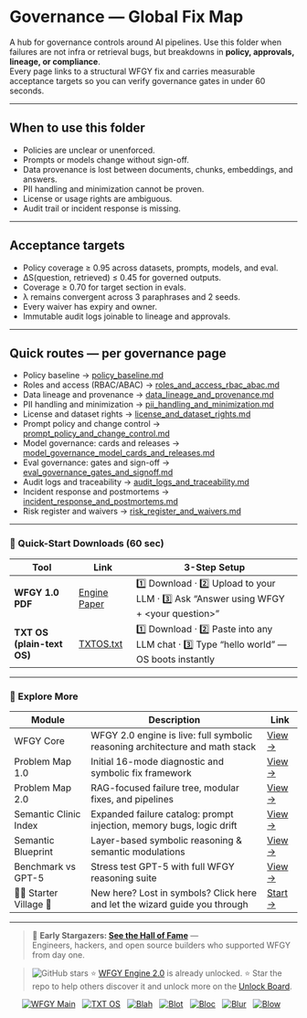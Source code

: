 # Governance — Global Fix Map

A hub for governance controls around AI pipelines. Use this folder when failures are not infra or retrieval bugs, but breakdowns in **policy, approvals, lineage, or compliance**.  
Every page links to a structural WFGY fix and carries measurable acceptance targets so you can verify governance gates in under 60 seconds.

---

## When to use this folder
- Policies are unclear or unenforced.  
- Prompts or models change without sign-off.  
- Data provenance is lost between documents, chunks, embeddings, and answers.  
- PII handling and minimization cannot be proven.  
- License or usage rights are ambiguous.  
- Audit trail or incident response is missing.

---

## Acceptance targets
- Policy coverage ≥ 0.95 across datasets, prompts, models, and eval.  
- ΔS(question, retrieved) ≤ 0.45 for governed outputs.  
- Coverage ≥ 0.70 for target section in evals.  
- λ remains convergent across 3 paraphrases and 2 seeds.  
- Every waiver has expiry and owner.  
- Immutable audit logs joinable to lineage and approvals.

---

## Quick routes — per governance page
- Policy baseline → [policy_baseline.md](https://github.com/onestardao/WFGY/blob/main/ProblemMap/GlobalFixMap/Governance/policy_baseline.md)  
- Roles and access (RBAC/ABAC) → [roles_and_access_rbac_abac.md](https://github.com/onestardao/WFGY/blob/main/ProblemMap/GlobalFixMap/Governance/roles_and_access_rbac_abac.md)  
- Data lineage and provenance → [data_lineage_and_provenance.md](https://github.com/onestardao/WFGY/blob/main/ProblemMap/GlobalFixMap/Governance/data_lineage_and_provenance.md)  
- PII handling and minimization → [pii_handling_and_minimization.md](https://github.com/onestardao/WFGY/blob/main/ProblemMap/GlobalFixMap/Governance/pii_handling_and_minimization.md)  
- License and dataset rights → [license_and_dataset_rights.md](https://github.com/onestardao/WFGY/blob/main/ProblemMap/GlobalFixMap/Governance/license_and_dataset_rights.md)  
- Prompt policy and change control → [prompt_policy_and_change_control.md](https://github.com/onestardao/WFGY/blob/main/ProblemMap/GlobalFixMap/Governance/prompt_policy_and_change_control.md)  
- Model governance: cards and releases → [model_governance_model_cards_and_releases.md](https://github.com/onestardao/WFGY/blob/main/ProblemMap/GlobalFixMap/Governance/model_governance_model_cards_and_releases.md)  
- Eval governance: gates and sign-off → [eval_governance_gates_and_signoff.md](https://github.com/onestardao/WFGY/blob/main/ProblemMap/GlobalFixMap/Governance/eval_governance_gates_and_signoff.md)  
- Audit logs and traceability → [audit_logs_and_traceability.md](https://github.com/onestardao/WFGY/blob/main/ProblemMap/GlobalFixMap/Governance/audit_logs_and_traceability.md)  
- Incident response and postmortems → [incident_response_and_postmortems.md](https://github.com/onestardao/WFGY/blob/main/ProblemMap/GlobalFixMap/Governance/incident_response_and_postmortems.md)  
- Risk register and waivers → [risk_register_and_waivers.md](https://github.com/onestardao/WFGY/blob/main/ProblemMap/GlobalFixMap/Governance/risk_register_and_waivers.md)  

---

### 🔗 Quick-Start Downloads (60 sec)

| Tool | Link | 3-Step Setup |
|------|------|--------------|
| **WFGY 1.0 PDF** | [Engine Paper](https://github.com/onestardao/WFGY/blob/main/I_am_not_lizardman/WFGY_All_Principles_Return_to_One_v1.0_PSBigBig_Public.pdf) | 1️⃣ Download · 2️⃣ Upload to your LLM · 3️⃣ Ask “Answer using WFGY + \<your question>” |
| **TXT OS (plain-text OS)** | [TXTOS.txt](https://github.com/onestardao/WFGY/blob/main/OS/TXTOS.txt) | 1️⃣ Download · 2️⃣ Paste into any LLM chat · 3️⃣ Type “hello world” — OS boots instantly |

---

### 🧭 Explore More

| Module                | Description                                              | Link     |
|-----------------------|----------------------------------------------------------|----------|
| WFGY Core             | WFGY 2.0 engine is live: full symbolic reasoning architecture and math stack | [View →](https://github.com/onestardao/WFGY/tree/main/core/README.md) |
| Problem Map 1.0       | Initial 16-mode diagnostic and symbolic fix framework    | [View →](https://github.com/onestardao/WFGY/tree/main/ProblemMap/README.md) |
| Problem Map 2.0       | RAG-focused failure tree, modular fixes, and pipelines   | [View →](https://github.com/onestardao/WFGY/blob/main/ProblemMap/rag-architecture-and-recovery.md) |
| Semantic Clinic Index | Expanded failure catalog: prompt injection, memory bugs, logic drift | [View →](https://github.com/onestardao/WFGY/blob/main/ProblemMap/SemanticClinicIndex.md) |
| Semantic Blueprint    | Layer-based symbolic reasoning & semantic modulations   | [View →](https://github.com/onestardao/WFGY/tree/main/SemanticBlueprint/README.md) |
| Benchmark vs GPT-5    | Stress test GPT-5 with full WFGY reasoning suite         | [View →](https://github.com/onestardao/WFGY/tree/main/benchmarks/benchmark-vs-gpt5/README.md) |
| 🧙‍♂️ Starter Village 🏡 | New here? Lost in symbols? Click here and let the wizard guide you through | [Start →](https://github.com/onestardao/WFGY/blob/main/StarterVillage/README.md) |

---

> 👑 **Early Stargazers: [See the Hall of Fame](https://github.com/onestardao/WFGY/tree/main/stargazers)** —  
> Engineers, hackers, and open source builders who supported WFGY from day one.

> <img src="https://img.shields.io/github/stars/onestardao/WFGY?style=social" alt="GitHub stars"> ⭐ [WFGY Engine 2.0](https://github.com/onestardao/WFGY/blob/main/core/README.md) is already unlocked. ⭐ Star the repo to help others discover it and unlock more on the [Unlock Board](https://github.com/onestardao/WFGY/blob/main/STAR_UNLOCKS.md).

<div align="center">

[![WFGY Main](https://img.shields.io/badge/WFGY-Main-red?style=flat-square)](https://github.com/onestardao/WFGY)
&nbsp;
[![TXT OS](https://img.shields.io/badge/TXT%20OS-Reasoning%20OS-orange?style=flat-square)](https://github.com/onestardao/WFGY/tree/main/OS)
&nbsp;
[![Blah](https://img.shields.io/badge/Blah-Semantic%20Embed-yellow?style=flat-square)](https://github.com/onestardao/WFGY/tree/main/OS/BlahBlahBlah)
&nbsp;
[![Blot](https://img.shields.io/badge/Blot-Persona%20Core-green?style=flat-square)](https://github.com/onestardao/WFGY/tree/main/OS/BlotBlotBlot)
&nbsp;
[![Bloc](https://img.shields.io/badge/Bloc-Reasoning%20Compiler-blue?style=flat-square)](https://github.com/onestardao/WFGY/tree/main/OS/BlocBlocBloc)
&nbsp;
[![Blur](https://img.shields.io/badge/Blur-Text2Image%20Engine-navy?style=flat-square)](https://github.com/onestardao/WFGY/tree/main/OS/BlurBlurBlur)
&nbsp;
[![Blow](https://img.shields.io/badge/Blow-Game%20Logic-purple?style=flat-square)](https://github.com/onestardao/WFGY/tree/main/OS/BlowBlowBlow)
&nbsp;
</div>
